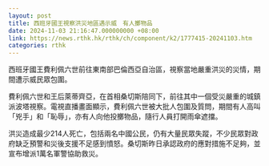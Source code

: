 ```yaml
---
layout: post
title: 西班牙國王視察洪災地區遇示威　有人擲物品
date: 2024-11-03 21:16:47.000000000 +08:00
link: https://news.rthk.hk/rthk/ch/component/k2/1777415-20241103.htm
categories: rthk
---
```


西班牙國王費利佩六世前往東南部巴倫西亞自治區，視察當地嚴重洪災的災情，期間遭示威民眾包圍。

費利佩六世和王后萊蒂齊亞，在首相桑切斯陪同下，前往其中一個受災嚴重的城鎮派波塔視察。電視直播畫面顯示，費利佩六世被大批人包圍及質問，期間有人高叫「兇手」和「恥辱」，亦有人向他投擲物品，隨行人員打開雨傘遮擋。

洪災造成最少214人死亡，包括兩名中國公民，仍有大量民眾失蹤，不少民眾對政府缺乏預警和災後支援不足感到憤怒。桑切斯昨日承認政府的應對措施不足夠，並宣布增派1萬名軍警協助救災。
